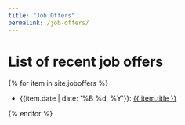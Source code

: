 ```yaml
---
title: "Job Offers"
permalink: /job-offers/
---
```


# List of recent job offers
{% for item in site.joboffers %}
  <ul>
      <li>{{item.date | date: '%B %d, %Y'}}:  <a href="{{ item.url }}">{{ item.title }}</a></li>
  </ul>
{% endfor %}